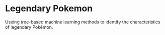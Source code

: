 # Legendary Pokemon
 Useing tree-based machine learning methods to identify the characteristics of legendary Pokémon.
